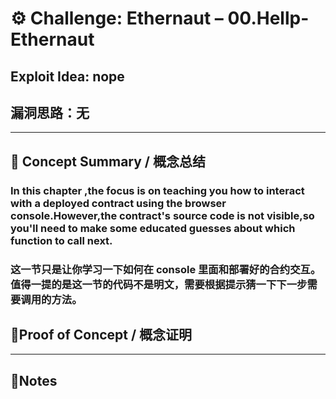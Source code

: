 # ⚙️ Challenge: Ethernaut – 00.Hellp-Ethernaut

## Exploit Idea: nope

## 漏洞思路：无

---

## 🧠 Concept Summary / 概念总结

### In this chapter ,the focus is on teaching you how to interact with a deployed contract using the browser console.However,the contract's source code is not visible,so you'll need to make some educated guesses about which function to call next.

### 这一节只是让你学习一下如何在 console 里面和部署好的合约交互。值得一提的是这一节的代码不是明文，需要根据提示猜一下下一步需要调用的方法。

## 🔬Proof of Concept / 概念证明

---

## 📝Notes

###
